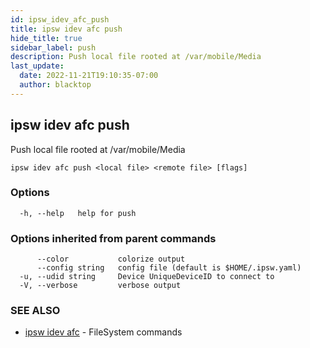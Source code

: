```yaml
---
id: ipsw_idev_afc_push
title: ipsw idev afc push
hide_title: true
sidebar_label: push
description: Push local file rooted at /var/mobile/Media
last_update:
  date: 2022-11-21T19:10:35-07:00
  author: blacktop
---
```

## ipsw idev afc push

Push local file rooted at /var/mobile/Media

```
ipsw idev afc push <local file> <remote file> [flags]
```

### Options

```
  -h, --help   help for push
```

### Options inherited from parent commands

```
      --color           colorize output
      --config string   config file (default is $HOME/.ipsw.yaml)
  -u, --udid string     Device UniqueDeviceID to connect to
  -V, --verbose         verbose output
```

### SEE ALSO

* [ipsw idev afc](/docs/cli/afc/ipsw_idev_afc)	 - FileSystem commands

